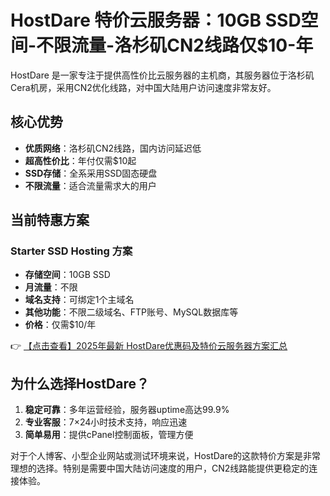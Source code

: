 # HostDare 特价云服务器：10GB SSD空间-不限流量-洛杉矶CN2线路仅$10-年

HostDare 是一家专注于提供高性价比云服务器的主机商，其服务器位于洛杉矶Cera机房，采用CN2优化线路，对中国大陆用户访问速度非常友好。

## 核心优势

- **优质网络**：洛杉矶CN2线路，国内访问延迟低
- **超高性价比**：年付仅需$10起
- **SSD存储**：全系采用SSD固态硬盘
- **不限流量**：适合流量需求大的用户

## 当前特惠方案

### Starter SSD Hosting 方案

- **存储空间**：10GB SSD
- **月流量**：不限
- **域名支持**：可绑定1个主域名
- **其他功能**：不限二级域名、FTP账号、MySQL数据库等
- **价格**：仅需$10/年

👉 [【点击查看】2025年最新 HostDare优惠码及特价云服务器方案汇总](https://bit.ly/hostdare)

## 为什么选择HostDare？

1. **稳定可靠**：多年运营经验，服务器uptime高达99.9%
2. **专业客服**：7×24小时技术支持，响应迅速
3. **简单易用**：提供cPanel控制面板，管理方便

对于个人博客、小型企业网站或测试环境来说，HostDare的这款特价方案是非常理想的选择。特别是需要中国大陆访问速度的用户，CN2线路能提供更稳定的连接体验。